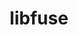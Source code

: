 ---
title: "libfuse"
layout: cache
categories: [package, develop]
meta: {"versions": ["3.16.2"], "compilers": ["gcc@=11.4.0", "gcc@=9.4.0", "oneapi@=2024.2.0"], "oss": ["ubuntu20.04", "ubuntu22.04"], "platforms": ["linux"], "targets": ["ppc64le", "x86_64_v3"], "stacks": ["e4s", "e4s-oneapi", "e4s-power", "root"], "num_specs": 3, "num_specs_by_stack": {"root": 3, "e4s": 1, "e4s-oneapi": 1, "e4s-power": 1}}
spec_details: [{"hash": "q4xeuk3ttdkqj4bbd55nsotzf3u2uzgn", "compiler": "gcc@=11.4.0", "versions": ["3.16.2"], "os": "ubuntu22.04", "platform": "linux", "target": "x86_64_v3", "variants": ["build_system=meson", "buildtype=release", "default_library=shared", "patches=3ad6719", "~strip", "~system_install", "~useroot", "+utils"], "stacks": ["root", "e4s"], "size": "-", "tarball": "https://binaries.spack.io/develop/build_cache/linux-ubuntu22.04-x86_64_v3/gcc-11.4.0/libfuse-3.16.2/linux-ubuntu22.04-x86_64_v3-gcc-11.4.0-libfuse-3.16.2-q4xeuk3ttdkqj4bbd55nsotzf3u2uzgn.spack"}, {"hash": "dhtiyxal2ib6umnu2qw527ad2wb6pkyd", "compiler": "oneapi@=2024.2.0", "versions": ["3.16.2"], "os": "ubuntu22.04", "platform": "linux", "target": "x86_64_v3", "variants": ["build_system=meson", "buildtype=release", "default_library=shared", "~strip", "~system_install", "~useroot", "+utils"], "stacks": ["e4s-oneapi", "root"], "size": "-", "tarball": "https://binaries.spack.io/develop/build_cache/linux-ubuntu22.04-x86_64_v3/oneapi-2024.2.0/libfuse-3.16.2/linux-ubuntu22.04-x86_64_v3-oneapi-2024.2.0-libfuse-3.16.2-dhtiyxal2ib6umnu2qw527ad2wb6pkyd.spack"}, {"hash": "pu2pnbzx3taolcqnwlhr6rqjl7d6ppss", "compiler": "gcc@=9.4.0", "versions": ["3.16.2"], "os": "ubuntu20.04", "platform": "linux", "target": "ppc64le", "variants": ["build_system=meson", "buildtype=release", "default_library=shared", "~strip", "~system_install", "~useroot", "+utils"], "stacks": ["e4s-power", "root"], "size": "-", "tarball": "https://binaries.spack.io/develop/build_cache/linux-ubuntu20.04-ppc64le/gcc-9.4.0/libfuse-3.16.2/linux-ubuntu20.04-ppc64le-gcc-9.4.0-libfuse-3.16.2-pu2pnbzx3taolcqnwlhr6rqjl7d6ppss.spack"}]
---